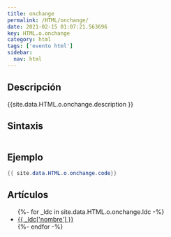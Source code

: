 ```yaml
---
title: onchange
permalink: /HTML/onchange/
date: 2021-02-15 01:07:21.563696
key: HTML.o.onchange
category: html
tags: ['evento html']
sidebar: 
  nav: html
---
```


## Descripción
{{site.data.HTML.o.onchange.description }}

## Sintaxis
~~~html
~~~

## Ejemplo
~~~java
{{ site.data.HTML.o.onchange.code}}
~~~

## Artículos
<ul>
{%- for _ldc in site.data.HTML.o.onchange.ldc -%}
   <li>
       <a href="{{_ldc['url'] }}">{{ _ldc['nombre'] }}</a>
   </li>
{%- endfor -%}
</ul>
